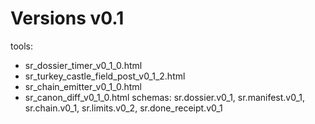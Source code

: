 # Versions v0.1
tools:
- sr_dossier_timer_v0_1_0.html
- sr_turkey_castle_field_post_v0_1_2.html
- sr_chain_emitter_v0_1_0.html
- sr_canon_diff_v0_1_0.html
schemas: sr.dossier.v0_1, sr.manifest.v0_1, sr.chain.v0_1, sr.limits.v0_2, sr.done_receipt.v0_1
